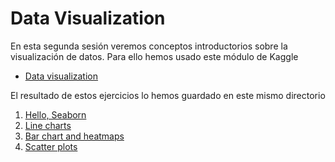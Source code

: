 # Data Visualization

En esta segunda sesión veremos conceptos introductorios sobre la visualización 
de datos. Para ello hemos usado este módulo de Kaggle

- [Data visualization][data-visualization]

El resultado de estos ejercicios lo hemos guardado en este mismo directorio

1. [Hello, Seaborn][hello]
2. [Line charts][line-charts]
3. [Bar chart and heatmaps][bar-charts]
4. [Scatter plots][scatter-plots]


<!-- LINKS -->
[data-visualization]:https://www.kaggle.com/learn/data-visualization
[hello]:exercises/exercise-hello-seaborn.ipynb
[line-charts]:exercises/exercise-line-charts.ipynb
[bar-charts]:exercises/exercise-bar-charts-and-heatmaps.ipynb
[scatter-plots]:exercises/exercise-scatter-plots.ipynb
